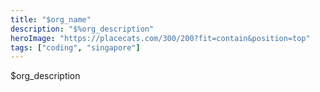 ```yaml
---
title: "$org_name"
description: "$%org_description"
heroImage: "https://placecats.com/300/200?fit=contain&position=top"
tags: ["coding", "singapore"]
---
```


$org_description